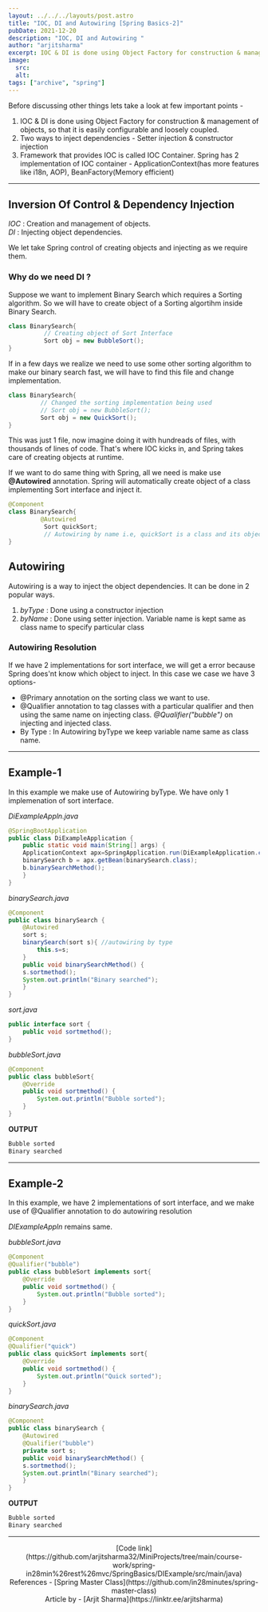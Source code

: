 ```yaml
---
layout: ../../../layouts/post.astro
title: "IOC, DI and Autowiring [Spring Basics-2]"
pubDate: 2021-12-20
description: "IOC, DI and Autowiring "
author: "arjitsharma"
excerpt: IOC & DI is done using Object Factory for construction & management of objects, so that it is easily configurable and loosely coupled.
image:
  src:
  alt:
tags: ["archive", "spring"]
---
```


Before discussing other things lets take a look at few important points - 

1. IOC & DI is done using Object Factory for construction & management of objects, so that it is easily configurable and loosely coupled.
2. Two ways to inject dependencies - Setter injection & constructor injection
3. Framework that provides IOC is called IOC Container. Spring has 2 implementation of IOC container - ApplicationContext(has more features like i18n, AOP), BeanFactory(Memory efficient)
---

## Inversion Of Control & Dependency Injection

_IOC_ : Creation and management of objects.  
_DI_ : Injecting object dependencies. 

We let take Spring control of creating objects and injecting as we require them.

### Why do we need DI ?
Suppose we want to implement Binary Search which requires a Sorting algorithm. So we will have to create object of a Sorting algortihm inside Binary Search.

```java
class BinarySearch{
          // Creating object of Sort Interface
          Sort obj = new BubbleSort();
} 
```
If in a few days we realize we need to use some other sorting algorithm to make our binary search fast, we will have to find this file and change implementation.

```java
class BinarySearch{
         // Changed the sorting implementation being used
         // Sort obj = new BubbleSort();
         Sort obj = new QuickSort();
}
```
This was just 1 file, now imagine doing it with hundreads of files, with thousands of lines of code. That's where IOC kicks in, and Spring takes care of creating objects at runtime. 

If we want to do same thing with Spring, all we need is make use __@Autowired__ annotation. Spring will automatically create object of a class implementing Sort interface and inject it.

```java
@Component
class BinarySearch{
         @Autowired
          Sort quickSort; 
          // Autowiring by name i.e, quickSort is a class and its object will be injected here
}
```

## Autowiring
Autowiring is a way to inject the object dependencies. It can be done in 2 popular ways.
1. _byType_ : Done using a constructor injection
2. _byName_ : Done using setter injection. Variable name is kept same as class name to specify particular class

### Autowiring Resolution

If we have 2 implementations for sort interface, we will get a error because Spring does'nt know which object to inject. In this case we case we have 3 options-
- @Primary annotation on the sorting class we want to use.
- @Qualifier annotation to tag classes with a particular qualifier and then using the same name on injecting class. _@Qualifier("bubble")_ on injecting and injected class.
- By Type : In Autowiring byType we keep variable name same as class name.
---

## Example-1 
In this example we make use of Autowiring byType. We have only 1 implemenation of sort interface.

_DiExampleAppln.java_
```java
@SpringBootApplication
public class DiExampleApplication {
	public static void main(String[] args) {
	ApplicationContext apx=SpringApplication.run(DiExampleApplication.class, args);
	binarySearch b = apx.getBean(binarySearch.class);
	b.binarySearchMethod();
	}
}
```

_binarySearch.java_
```java
@Component
public class binarySearch {
	@Autowired
	sort s;
	binarySearch(sort s){ //autowiring by type
		this.s=s;
	}
	public void binarySearchMethod() {
	s.sortmethod();
	System.out.println("Binary searched");
	}	
}
```

_sort.java_
```java
public interface sort {
	public void sortmethod();
}

```

_bubbleSort.java_
```java
@Component
public class bubbleSort{
	@Override
	public void sortmethod() {
		System.out.println("Bubble sorted");
	}
}
```

__OUTPUT__
```java
Bubble sorted
Binary searched
```
---

## Example-2 
In this example, we have 2 implementations of sort interface, and we make use of @Qualifier annotation to do autowiring resolution

_DIExampleAppln_ remains same.

_bubbleSort.java_
```java
@Component
@Qualifier("bubble")
public class bubbleSort implements sort{
	@Override
	public void sortmethod() {
		System.out.println("Bubble sorted");
	}
}
```

_quickSort.java_
```java
@Component
@Qualifier("quick")
public class quickSort implements sort{
	@Override
	public void sortmethod() {
		System.out.println("Quick sorted");
	}
}
```

_binarySearch.java_
```java
@Component
public class binarySearch {
	@Autowired
	@Qualifier("bubble")
	private sort s; 	
	public void binarySearchMethod() {
	s.sortmethod();
	System.out.println("Binary searched");
	}	
}
```

__OUTPUT__
```java
Bubble sorted
Binary searched
```

---
<center>[Code link](https://github.com/arjitsharma32/MiniProjects/tree/main/course-work/spring-in28min%26rest%26mvc/SpringBasics/DIExample/src/main/java)<br>References - [Spring Master Class](https://github.com/in28minutes/spring-master-class) <br/>
Article by - [Arjit Sharma](https://linktr.ee/arjitsharma)<center>